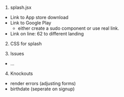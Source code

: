 1. splash.jsx 
  * Link to App store download 
  * Link to Google Play
    * either create a sudo component or use real link.
  * Link on line: 62 to different landing

2. CSS for splash    

3. Issues
  * ...

4. Knockouts
  * render errors (adjusting forms)
  * birthdate (seperate on signup)

  